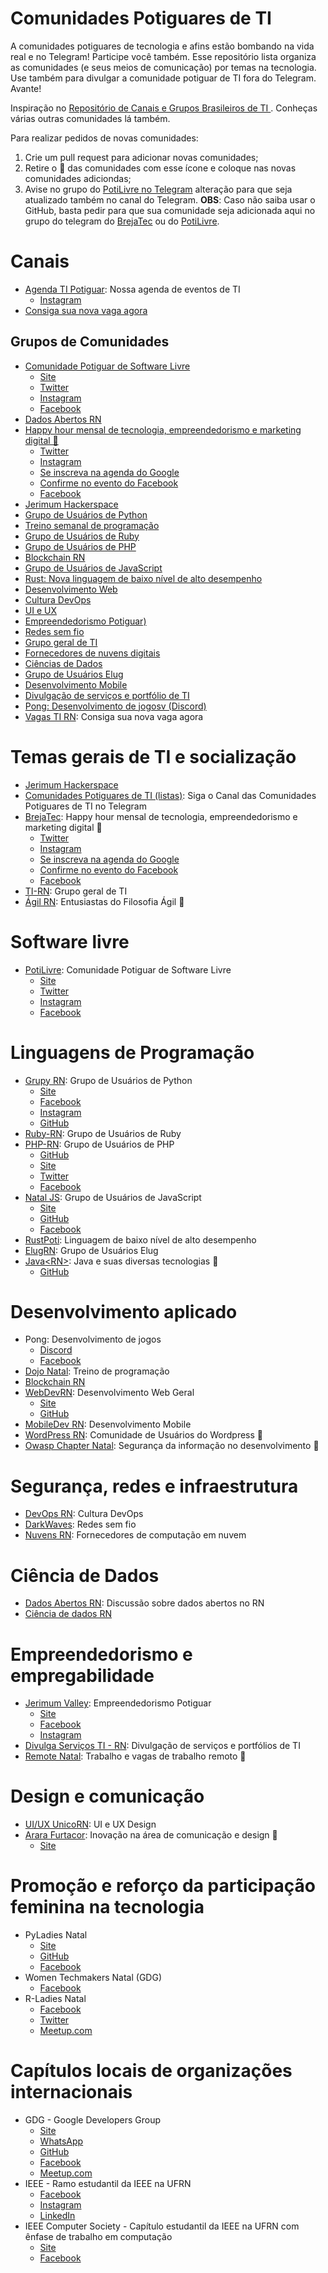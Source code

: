 Comunidades Potiguares de TI
=============

A comunidades potiguares de tecnologia e afins estão bombando na vida real e no Telegram! Participe você também. Esse repositório lista organiza as comunidades (e seus meios de comunicação) por temas na tecnologia. Use também para divulgar a comunidade potiguar de TI fora do Telegram. Avante!

Inspiração no [Repositório de Canais e Grupos Brasileiros de TI ](https://github.com/alexmoreno/telegram-br). Conheças várias outras comunidades lá também.

Para realizar pedidos de novas comunidades:

1. Crie um pull request para adicionar novas comunidades;
2. Retire o :triangular_flag_on_post: das comunidades com esse ícone e coloque nas novas comunidades adiciondas;
3. Avise no grupo do [PotiLivre no Telegram](http://t.me/potilivre) alteração para que seja atualizado também no canal do Telegram.
   **OBS**: Caso não saiba usar o GitHub, basta pedir para que sua comunidade seja adicionada aqui no grupo do telegram do [BrejaTec](http://t.me/brejatec) ou do [PotiLivre](http://t.me/potilivre). 

# Canais

- [Agenda TI Potiguar](http://t.me/agendatirn): Nossa agenda de eventos de TI
  - [Instagram](https://www.instagram.com/agendatipotiguar/)
- [Consiga sua nova vaga agora](http://t.me/VagasTIRN)

## Grupos de Comunidades
  - [Comunidade Potiguar de Software Livre](http://t.me/potilivre)
    - [Site](https://potilivre.org/)
    - [Twitter](http://www.twitter.com/potilivre)
    - [Instagram](https://www.instagram.com/potilivre_/)
    - [Facebook](https://www.facebook.com/PotiLivre)    
  - [Dados Abertos RN](http://t.me/dadosabertosrn)
  - [Happy hour mensal de tecnologia, empreendedorismo e marketing digital 🍻](http://t.me/brejatec)   
    - [Twitter](https://twitter.com/brejatec)
    - [Instagram](https://www.instagram.com/brejatec/)
    - [Se inscreva na agenda do Google](http://bit.ly/BrejaTecCalendario)
    - [Confirme no evento do Facebook](http://bitly.com/BrejaTecFBE)
    - [Facebook](https://www.facebook.com/brejatec/)    
  - [Jerimum Hackerspace](http://t.me/jerimumhs)
  - [Grupo de Usuários de Python](http://t.me/grupyrn)
  - [Treino semanal de programação](http://t.me/dojonatal)
  - [Grupo de Usuários de Ruby](http://t.me/ruby_rn)
  - [Grupo de Usuários de PHP](http://t.me/phprn)
  - [Blockchain RN](http://t.me/blockchainrn)
  - [Grupo de Usuários de JavaScript](http://t.me/natal_js)
  - [Rust: Nova linguagem de baixo nível de alto desempenho](http://t.me/rustpoti)
  - [Desenvolvimento Web](http://t.me/webdevrn)
  - [Cultura DevOps](http://t.me/devopsrn)
  - [UI e UX](http://t.me/uiuxrn)
  - [Empreendedorismo Potiguar)](http://t.me/jerimumvalley)
  - [Redes sem fio](http://t.me/darkwaves_group)
  - [Grupo geral de TI](http://t.me/TIdoRN)
  - [Fornecedores de nuvens digitais](http://t.me/nuvensrn)
  - [Ciências de Dados](http://t.me/cienciadedadosRN)
  - [Grupo de Usuários Elug](http://t.me/ElugRN)
  - [Desenvolvimento Mobile](http://t.me/MobileDevRN)
  - [Divulgação de serviços e portfólio de TI](http://t.me/RN_DivulgServsTI )
  - [Pong: Desenvolvimento de jogosv (Discord)](https://discordapp.com/invite/Nj44AKA)
- [Vagas TI RN](http://t.me/VagasTIRN): Consiga sua nova vaga agora

# Temas gerais de TI e socialização

- [Jerimum Hackerspace](http://t.me/jerimumhs)
- [Comunidades Potiguares de TI (listas)](https://t.me/tipotiguar): Siga o Canal das Comunidades Potiguares de TI no Telegram
- [BrejaTec](http://t.me/brejatec): Happy hour mensal de tecnologia, empreendedorismo e marketing digital 🍻
  - [Twitter](https://twitter.com/brejatec)
  - [Instagram](https://www.instagram.com/brejatec/)
  - [Se inscreva na agenda do Google](http://bit.ly/BrejaTecCalendario)
  - [Confirme no evento do Facebook](http://bitly.com/BrejaTecFBE)
  - [Facebook](https://www.facebook.com/brejatec/)
- [TI-RN](http://t.me/TIdoRN): Grupo geral de TI
- [Ágil RN](http://t.me/agilrn): Entusiastas do Filosofia Ágil :triangular_flag_on_post:

# Software livre

- [PotiLivre](http://t.me/potilivre): Comunidade Potiguar de Software Livre
  - [Site](https://potilivre.org/)
  - [Twitter](http://www.twitter.com/potilivre)
  - [Instagram](https://www.instagram.com/potilivre_/)
  - [Facebook](https://www.facebook.com/PotiLivre)

# Linguagens de Programação

- [Grupy RN](http://t.me/grupyrn): Grupo de Usuários de Python
  - [Site](https://meetup.grupyrn.org/)
  - [Facebook](https://www.facebook.com/grupyrn/)
  - [Instagram](https://www.instagram.com/grupyrn/)
  - [GitHub](https://github.com/GruPyRN/)
- [Ruby-RN](http://t.me/ruby_rn): Grupo de Usuários de Ruby
- [PHP-RN](http://t.me/phprn): Grupo de Usuários de PHP
  - [GitHub](https://github.com/phprn)
  - [Site](http://www.phprn.org/)
  - [Twitter](https://twitter.com/php_rn)
  - [Facebook](https://www.facebook.com/groups/1686832664951730)
- [Natal JS](http://t.me/natal_js): Grupo de Usuários de JavaScript
  - [Site](http://nataljs.github.io/)
  - [GitHub](https://github.com/NatalJS)
  - [Facebook](https://www.facebook.com/nataljs/)
- [RustPoti](http://t.me/rustpoti): Linguagem de baixo nível de alto desempenho
- [ElugRN](http://t.me/ElugRN): Grupo de Usuários Elug 
- [Java\<RN\>](https://t.me/java_rn): Java e suas diversas tecnologias :triangular_flag_on_post:
  - [GitHub](http://github.com/java-rn)

# Desenvolvimento aplicado

- Pong: Desenvolvimento de jogos
  - [Discord](https://discordapp.com/invite/Nj44AKA)
  - [Facebook](https://www.facebook.com/groups/pongrn/)
- [Dojo Natal](http://t.me/dojonatal): Treino de programação
- [Blockchain RN](http://t.me/blockchainrn)
- [WebDevRN](http://t.me/webdevrn): Desenvolvimento Web Geral
  - [Site](https://webdevrn.org/)
  - [GitHub](https://github.com/WebDevRN)    
- [MobileDev RN](http://t.me/MobileDevRN): Desenvolvimento Mobile
- [WordPress RN](http://t.me/wordpressrn): Comunidade de Usuários do Wordpress :triangular_flag_on_post:
- [Owasp Chapter Natal](https://t.me/owaspnatal): Segurança da informação no desenvolvimento :triangular_flag_on_post:

# Segurança, redes e infraestrutura

- [DevOps RN](http://t.me/devopsrn): Cultura DevOps
- [DarkWaves](http://t.me/darkwaves_group): Redes sem fio
- [Nuvens RN](http://t.me/nuvensrn): Fornecedores de computação em nuvem

# Ciência de Dados

- [Dados Abertos RN](http://t.me/dadosabertosrn): Discussão sobre dados abertos no RN
- [Ciência de dados RN](http://t.me/cienciadedadosRN) 

# Empreendedorismo e empregabilidade

- [Jerimum Valley](http://t.me/jerimumvalley): Empreendedorismo Potiguar
  - [Site](http://jerimumvalley.org/)
  - [Facebook](https://www.facebook.com/jerimumvalley/)
  - [Instagram](https://www.instagram.com/jerimumvalley)
- [Divulga Serviços TI - RN](http://t.me/RN_DivulgServsTI): Divulgação de serviços e portfólios de TI
- [Remote Natal](http://t.me/remotenatal): Trabalho e vagas de trabalho remoto :triangular_flag_on_post:

# Design e comunicação

- [UI/UX UnicoRN](http://t.me/uiuxrn): UI e UX Design
- [Arara Furtacor](https://t.me/afurtacor): Inovação na área de comunicação e design :triangular_flag_on_post:
  - [Site](http://afurtacor.online/)

# Promoção e reforço da participação feminina na tecnologia

- PyLadies Natal  
  - [Site](https://pyladiesnatal.github.io/)
  - [GitHub](https://github.com/PyLadiesNatal)
  - [Facebook](https://pt-br.facebook.com/PyLadiesNatal/)
- Women Techmakers Natal (GDG)
  - [Facebook](https://www.facebook.com/WTMNatal/)
- R-Ladies Natal
  - [Facebook](https://www.facebook.com/RLadiesNatal/)
  - [Twitter](https://twitter.com/rladiesnatal)
  - [Meetup.com](https://www.meetup.com/pt-BR/rladies-natal/)

# Capítulos locais de organizações internacionais

- GDG - Google Developers Group
  - [Site](http://gdg.natal.br/)
  - [WhatsApp](https://chat.whatsapp.com/5E6eeDXqEVs38rjqw92mrf)
  - [GitHub](https://github.com/gdg-natal)
  - [Facebook](https://www.facebook.com/gdgnatal/)  
  - [Meetup.com](https://www.meetup.com/pt-BR/GDG-Natal/)
- IEEE - Ramo estudantil da IEEE na UFRN
  - [Facebook](https://www.facebook.com/sb.ufrn/)
  - [Instagram](https://www.instagram.com/ieeeufrn/)
  - [LinkedIn](https://pt.linkedin.com/company/sb-ufrn)
- IEEE Computer Society - Capítulo estudantil da IEEE na UFRN com ênfase de trabalho em computação
  - [Site](http://sites.ieee.org/sb-ufrncs/)
  - [Facebook](https://www.facebook.com/csufrn/)
